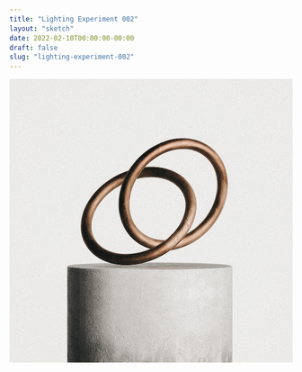 ```yaml
---
title: "Lighting Experiment 002"
layout: "sketch"
date: 2022-02-10T00:00:00-00:00
draft: false
slug: "lighting-experiment-002"
---
```


![A set of rings intertwined sits upon a concrete pedestal.](/assets/sketches/lighting_experiment_001.jpg)
